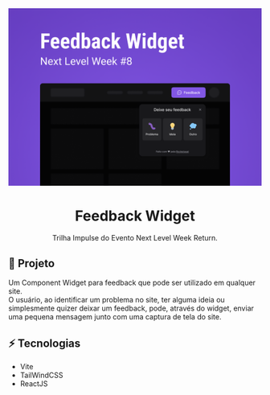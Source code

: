 <img src="./docs/image/Thumbnail.png" alt="NLW Return Impulse by Rockeseat" />
<h1 align="center">Feedback Widget</h1>
<p align="center">Trilha Impulse do Evento Next Level Week Return.</p>

<h2>🚀 Projeto</h2>
Um Component Widget para feedback que pode ser utilizado em qualquer site.

<br />
O usuário, ao identificar um problema no site, ter alguma ideia ou simplesmente quizer deixar um feedback, pode, através do widget, enviar uma pequena mensagem junto com uma captura de tela do site.

<h2>⚡ Tecnologias</h2>

- Vite
- TailWindCSS
- ReactJS
